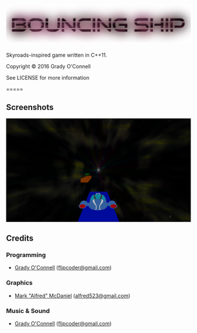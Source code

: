 ![Bouncing Ship](https://raw.githubusercontent.com/flipcoder/bouncingship/master/bin/mods/bouncingship/data/title.png)
======

Skyroads-inspired game written in C++11.

Copyright &copy; 2016 Grady O'Connell

See LICENSE for more information

=====

## Screenshots ##

![screenshot](https://raw.githubusercontent.com/flipcoder/bouncingship/master/screenshots/screen2.png)

## Credits ##

### Programming
- [Grady O'Connell](http://github.com/flipcoder) (flipcoder@gmail.com)

### Graphics
- [Mark "Alfred" McDaniel](http://github.com/AlfredAnonymous) (alfred523@gmail.com)

### Music & Sound
- [Grady O'Connell](http://github.com/flipcoder) (flipcoder@gmail.com)

